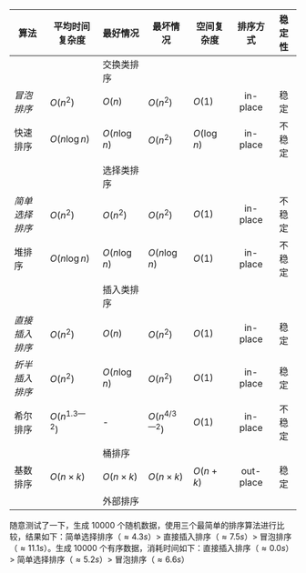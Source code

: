 
算法|平均时间复杂度|最好情况|最坏情况|空间复杂度|排序方式|稳定性
---|-------------|-------|--------|---------|:-----:|:----:
|||交换类排序
*冒泡排序* | $O(n^2)$ | $O(n)$ | $O(n^2)$ | $O(1)$ | in-place | 稳定
快速排序 | $O(n\log n)$ | $O(n\log n)$ | $O(n^2)$ | $O(\log n)$ | in-place | 不稳定
|||选择类排序
*简单选择排序* | $O(n^2)$ | $O(n^2)$ | $O(n^2)$ | $O(1)$ | in-place | 不稳定
堆排序 | $O(n\log n)$ | $O(n\log n)$ | $O(n\log n)$ | $O(1)$ | in-place | 不稳定
|||插入类排序
*直接插入排序* | $O(n^2)$ | $O(n)$ | $O(n^2)$ | $O(1)$ | in-place | 稳定
*折半插入排序* | $O(n^2)$ | $O(n\log n)$ | $O(n^2)$ | $O(1)$ | in-place | 稳定
希尔排序 | $O(n^{1.3—2})$ | - | $O(n^{4/3—2})$ | $O(1)$ | in-place | 不稳定
|||桶排序
基数排序 | $O(n \times k)$ | $O(n \times k)$ | $O(n \times k)$ | $O(n + k)$ | out-place | 稳定
|||外部排序


随意测试了一下，生成 10000 个随机数据，使用三个最简单的排序算法进行比较，结果如下：简单选择排序（$\approx 4.3s$）> 直接插入排序（$\approx 7.5s$）> 冒泡排序（$\approx 11.1s$）。生成 10000 个有序数据，消耗时间如下：直接插入排序（$\approx 0.0s$）> 简单选择排序（$\approx 5.2s$）> 冒泡排序（$\approx 6.6s$）

